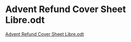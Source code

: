 # Advent Refund Cover Sheet Libre.odt

[Advent Refund Cover Sheet Libre.odt](Advent%20Refund%20Cover%20Sheet%20Libre%20odt%202bd44fcf2aaf4656a64e1a9594dc7cb1/Advent_Refund_Cover_Sheet_Libre.odt)